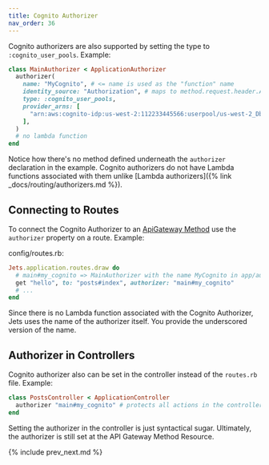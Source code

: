 ```yaml
---
title: Cognito Authorizer
nav_order: 36
---
```


Cognito authorizers are also supported by setting the type to `:cognito_user_pools`. Example:

```ruby
class MainAuthorizer < ApplicationAuthorizer
  authorizer(
    name: "MyCognito", # <= name is used as the "function" name
    identity_source: "Authorization", # maps to method.request.header.Authorization
    type: :cognito_user_pools,
    provider_arns: [
      "arn:aws:cognito-idp:us-west-2:112233445566:userpool/us-west-2_DbXaf8jP7",
    ],
  )
  # no lambda function
end
```

Notice how there's no method defined underneath the `authorizer` declaration in the example. Cognito authorizers do not have Lambda functions associated with them unlike [Lambda authorizers]({% link _docs/routing/authorizers.md %}).

## Connecting to Routes

To connect the Cognito Authorizer to an [ApiGateway Method](https://docs.aws.amazon.com/AWSCloudFormation/latest/UserGuide/aws-resource-apigateway-method.html) use the `authorizer` property on a route.  Example:

config/routes.rb:

```ruby
Jets.application.routes.draw do
  # main#my_cognito => MainAuthorizer with the name MyCognito in app/authorizers/main_authorizer.rb
  get "hello", to: "posts#index", authorizer: "main#my_cognito"
  # ...
end
```

Since there is no Lambda function associated with the Cognito Authorizer, Jets uses the name of the authorizer itself.  You provide the underscored version of the name.

## Authorizer in Controllers

Cognito authorizer also can be set in the controller instead of the `routes.rb` file. Example:

```ruby
class PostsController < ApplicationController
  authorizer "main#my_cognito" # protects all actions in the controller
end
```

Setting the authorizer in the controller is just syntactical sugar. Ultimately, the authorizer is still set at the API Gateway Method Resource.

{% include prev_next.md %}